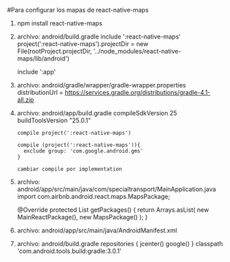 #Para configurar los mapas de react-native-maps

1. npm install react-native-maps
2. archivo: android/build.gradle
     include ':react-native-maps'
     project(':react-native-maps').projectDir = new File(rootProject.projectDir, '../node_modules/react-native-maps/lib/android')

      include ':app'
3. archivo: android/gradle/wrapper/gradle-wrapper.properties
      distributionUrl = https://services.gradle.org/distributions/gradle-4.1-all.zip
4. archivo: android/app/build.gradle
      compileSdkVersion 25
       buildToolsVersion "25.0.1"
       
       compile project(':react-native-maps')
       
       compile (project(':react-native-maps')){
         exclude group: 'com.google.android.gms'
       }
       
       cambiar compile por implementation
 5. archivo: android/app/src/main/java/com/specialtransport/MainApplication.java
       import com.airbnb.android.react.maps.MapsPackage;
       
       @Override
           protected List<ReactPackage> getPackages() {
             return Arrays.<ReactPackage>asList(
                 new MainReactPackage(),
                   new MapsPackage()
             );
           }
 6. archivo: android/app/src/main/java/AndroidManifest.xml
    <meta-data
      android:name="com.google.android.geo.API_KEY"
      android:value="AIzaSyCvp8eSlpefOHMcFelYll0QlJHB2tliP1s"/>
7. archivo: android/build.gradle
    repositories {
        jcenter()
        google()
    }
     classpath 'com.android.tools.build:gradle:3.0.1'
